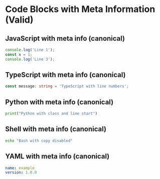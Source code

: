 # Code Blocks with Meta Information (Valid)

## JavaScript with meta info (canonical)

```js {highlight: [1, 3]}
console.log('Line 1');
const x = 1;
console.log('Line 3');
```

## TypeScript with meta info (canonical)

```ts {linenos=table}
const message: string = 'TypeScript with line numbers';
```

## Python with meta info (canonical)

```py {.python-code startFrom="10"}
print("Python with class and line start")
```

## Shell with meta info (canonical)

```sh {copy: false}
echo "Bash with copy disabled"
```

## YAML with meta info (canonical)

```yaml {collapse: true}
name: example
version: 1.0.0
```
